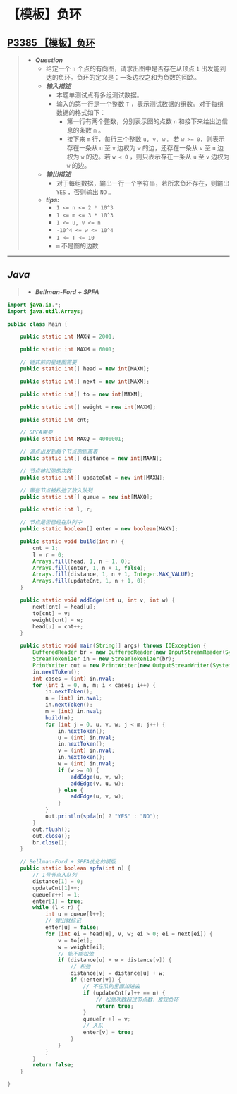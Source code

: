 # 【模板】负环

## [P3385 【模板】负环](https://www.luogu.com.cn/problem/P3385)

> - ***Question***
>   - 给定一个 `n` 个点的有向图，请求出图中是否存在从顶点 `1` 出发能到达的负环。负环的定义是：一条边权之和为负数的回路。
>   - ***输入描述***
>     - 本题单测试点有多组测试数据。
>     - 输入的第一行是一个整数 `T` ，表示测试数据的组数。对于每组数据的格式如下：
>       - 第一行有两个整数，分别表示图的点数 `n` 和接下来给出边信息的条数 `m` 。
>       - 接下来 `m` 行，每行三个整数 `u, v, w` 。若 `w >= 0`，则表示存在一条从 `u` 至 `v` 边权为 `w` 的边，还存在一条从 `v` 至 `u` 边权为 `w` 的边。若 `w < 0` ，则只表示存在一条从 `u` 至 `v` 边权为 `w` 的边。
>   - ***输出描述***
>     - 对于每组数据，输出一行一个字符串，若所求负环存在，则输出 `YES` ，否则输出 `NO` 。
>   - ***tips:***
>     - `1 <= n <= 2 * 10^3`
>     - `1 <= m <= 3 * 10^3`
>     - `1 <= u, v <= n`
>     - `-10^4 <= w <= 10^4`
>     - `1 <= T <= 10`
>     - `m` 不是图的边数

---

## *Java*

> - ***Bellman-Ford + SPFA***

```java
import java.io.*;
import java.util.Arrays;

public class Main {

    public static int MAXN = 2001;

    public static int MAXM = 6001;

    // 链式前向星建图需要
    public static int[] head = new int[MAXN];

    public static int[] next = new int[MAXM];

    public static int[] to = new int[MAXM];

    public static int[] weight = new int[MAXM];

    public static int cnt;

    // SPFA需要
    public static int MAXQ = 4000001;

    // 源点出发到每个节点的距离表
    public static int[] distance = new int[MAXN];

    // 节点被松弛的次数
    public static int[] updateCnt = new int[MAXN];

    // 哪些节点被松弛了放入队列
    public static int[] queue = new int[MAXQ];

    public static int l, r;

    // 节点是否已经在队列中
    public static boolean[] enter = new boolean[MAXN];

    public static void build(int n) {
        cnt = 1;
        l = r = 0;
        Arrays.fill(head, 1, n + 1, 0);
        Arrays.fill(enter, 1, n + 1, false);
        Arrays.fill(distance, 1, n + 1, Integer.MAX_VALUE);
        Arrays.fill(updateCnt, 1, n + 1, 0);
    }

    public static void addEdge(int u, int v, int w) {
        next[cnt] = head[u];
        to[cnt] = v;
        weight[cnt] = w;
        head[u] = cnt++;
    }

    public static void main(String[] args) throws IOException {
        BufferedReader br = new BufferedReader(new InputStreamReader(System.in));
        StreamTokenizer in = new StreamTokenizer(br);
        PrintWriter out = new PrintWriter(new OutputStreamWriter(System.out));
        in.nextToken();
        int cases = (int) in.nval;
        for (int i = 0, n, m; i < cases; i++) {
            in.nextToken();
            n = (int) in.nval;
            in.nextToken();
            m = (int) in.nval;
            build(n);
            for (int j = 0, u, v, w; j < m; j++) {
                in.nextToken();
                u = (int) in.nval;
                in.nextToken();
                v = (int) in.nval;
                in.nextToken();
                w = (int) in.nval;
                if (w >= 0) {
                    addEdge(u, v, w);
                    addEdge(v, u, w);
                } else {
                    addEdge(u, v, w);
                }
            }
            out.println(spfa(n) ? "YES" : "NO");
        }
        out.flush();
        out.close();
        br.close();
    }

    // Bellman-Ford + SPFA优化的模版
    public static boolean spfa(int n) {
        // 1号节点入队列
        distance[1] = 0;
        updateCnt[1]++;
        queue[r++] = 1;
        enter[1] = true;
        while (l < r) {
            int u = queue[l++];
            // 弹出就标记
            enter[u] = false;
            for (int ei = head[u], v, w; ei > 0; ei = next[ei]) {
                v = to[ei];
                w = weight[ei];
                // 能不能松弛
                if (distance[u] + w < distance[v]) {
                    // 松弛
                    distance[v] = distance[u] + w;
                    if (!enter[v]) {
                        // 不在队列里面加进去
                        if (updateCnt[v]++ == n) {
                            // 松弛次数超过节点数，发现负环
                            return true;
                        }
                        queue[r++] = v;
                        // 入队
                        enter[v] = true;
                    }
                }
            }
        }
        return false;
    }

}
```
